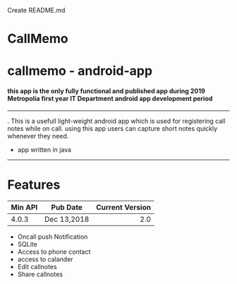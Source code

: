 
Create README.md
# CallMemo

# callmemo   - android-app                                                      
 
 #### this app is the only fully functional and published app during 2019 Metropolia first year IT Department android app development period 
 
 ----

. This is a usefull light-weight android app which is used for registering call notes  while on call.
using this app users can capture short notes quickly whenever they need.
- app written in java 
---
 # Features         
 
 
 | Min API       | Pub Date      |Current Version |
 | ------------- |:-------------:| -----:|
 |  4.0.3        |Dec 13,2018    | 2.0 |

 
 
 - Oncall push Notification                                         
 - SQLite 
 - Access to phone contact 
 - access to calander 
 - Edit callnotes 
 - Share callnotes
